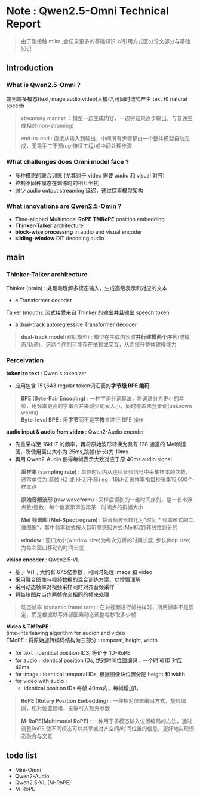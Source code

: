 # Note : Qwen2.5-Omni Technical Report
> 由于刚接触 mllm ,会记录更多的基础知识,以引用方式区分论文部分与基础知识

## Introduction

### What is Qwen2.5-Omni ?
端到端多模态(text,image,audio,video)大模型,可同时流式产生 text 和 natural speech
> streaming manner ：模型一边生成内容，一边将结果逐步输出，与普通生成相对(non-straming)
> 
> end-to-end : 直接从输入到输出，中间所有步骤都由一个整体模型自动完成，无需手工干预(eg:特征工程)或中间处理步骤

### What challenges does Omni model face ?   
- 多种模态的联合训练 (尤其对于 video 需要 audio 和 visual 对齐)
- 控制不同种模态在训练时的相互干扰
- 减少 audio output streaming 延迟，通过探索模型架构 


### What innovations are Qwen2.5-Omin ?
- **T**ime-aligned **M**ultimodal **RoPE** **TMRoPE** position embedding
- **Thinker-Talker** architecture
- **block-wise processing** in audio and visual encoder
- **sliding-window** DiT decoding audio

## main

### Thinker-Talker architecture
Thinker (brain) : 处理和理解多模态输入，生成高级表示和对应的文本   
  - a Transformer decoder <br>
  
Talker (mouth): 流式接受来自 Thinker 的输出并且输出 speech token
  - a dual-track autoregressive Transformer decoder

> **dual-track model**(双轨模型) : 模型在生成内容时**并行建模两个序列**(或模态/轨道)，这两个序列可能存在依赖或交互，从而提升整体建模能力
>

### Perceivation
**tokenize text** : Qwen's tokenizer  
  - 应用包含 151,643 regular token词汇表的**字节级 BPE 编码**
> **BPE (Byte-Pair Encoding)** : 一种字词分词算法，将词语分为更小的单位，用频率更高的字串合并来减少词表大小，同时覆盖未登录词(unknown words) <br>
> **Byte-level BPE** : 用**字节**而不是**字符**来进行 BPE 操作

**audio input & audio from video** : Qwen2-Audio encoder
  - 先重采样至 16kHZ 的频率，再将原始波形转换为具有 128 通道的 Mel频谱图，所使用窗口大小为 25ms,跳帧(步长)为 10ms
  - 再用 Qwen2-Audio 使得每帧表示大致对应于原 40ms audio signal 
> **采样率 (sampling rate)** : 单位时间内从连续音频信号中采集样本的次数，通常单位为 赫兹 HZ 或 kHZ(千赫) eg : 16kHZ 采样率指每秒采集16,000个样本点
>  
> **原始音频波形 (raw waveform)** : 采样后得到的一维时间序列，是一长串浮点数/整数，每个值表示声波再某一时间点的振幅大小
> 
> **Mel 频谱图 (Mel-Spectrogram)** : 将音频波形转化为"时间 * 频率形式的二维图像"，其中频率轴式按人耳听觉感知方式(Mel标度)非线性划分的
> 
> **window** : 窗口大小(window size)为每次分析的时间长度, 步长(hop size)为每次窗口移动的时间长度 

**vision encoder** : Qwen2.5-VL
  - 基于 ViT , 大约有 67.5亿参数，可同时处理 image 和 video
  - 采用融合图像与视频数据的混合训练方案，以增强理解
  - 采用动态帧率对视频采样同时对齐音频采样
  - 将每张图片当作两帧完全相同的帧来处理

> 动态帧率 (dynamic frame rate) : 在对视频进行帧抽样时，所用帧率不是固定，而是根据默写外部因素动态调整每秒取多少帧

**Video & TMRoPE** :  
time-interleaving algorithm for audion and video <br>
TMoPE :  将原始旋转编码结构为三部分 : temporal, height, width
  - for text : identical position IDS, 等价于 1D-RoPE
  - for audio : identical position IDs, 绝对时间位置编码，一个时间 ID 对应 40ms
  - for image : identical temporal IDs, 根据图像块位置分配 height 和 width
  - for video with audio :
    - identical position IDs 每帧 40ms内，每帧增加1，

> **RoPE (Rotary Position Embedding)** : 一种相对位置编码方式，旋转编码，相对位置建模，无需引入额外参数
> 
> **M-RoPE(Multimodal RoPE)** : 一种用于多模态输入位置编码的方法，通过调整RoPE,使不同模态可以共享或对齐空间/时间位置的信息，更好地实现模态融合与交互
>   








## todo list
- Mini-Omni
- Qwen2-Audio
- Qwen2.5-VL (M-RoPE)
- M-RoPE 
